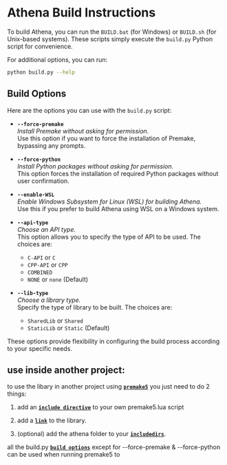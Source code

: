 # Athena Build Instructions

To build Athena, you can run the `BUILD.bat` (for Windows) or `BUILD.sh` (for Unix-based systems). These scripts simply execute the `build.py` Python script for convenience.

For additional options, you can run:

```bash
python build.py --help
```

## Build Options

Here are the options you can use with the `build.py` script:

- **`--force-premake`**  
  *Install Premake without asking for permission.*  
  Use this option if you want to force the installation of Premake, bypassing any prompts.

- **`--force-python`**  
  *Install Python packages without asking for permission.*  
  This option forces the installation of required Python packages without user confirmation.

- **`--enable-WSL`**  
  *Enable Windows Subsystem for Linux (WSL) for building Athena.*  
  Use this if you prefer to build Athena using WSL on a Windows system.

- **`--api-type`**  
  *Choose an API type.*  
  This option allows you to specify the type of API to be used. The choices are:
  - `C-API` or `C`
  - `CPP-API` or `CPP`
  - `COMBINED`
  - `NONE` or `none` (Default)

- **`--lib-type`**  
  *Choose a library type.*  
  Specify the type of library to be built. The choices are:
  - `SharedLib` or `Shared`
  - `StaticLib` or `Static` (Default)

These options provide flexibility in configuring the build process according to your specific needs.

## use inside another project:
to use the libary in another project using [**`premake5`**](https://premake.github.io/) you just need to do 2 things:

1) add an [**`include directive`**](https://premake.github.io/docs/include/) to your own premake5.lua script

2) add a [**`link`**](https://premake.github.io/docs/links/) to the library.
3) (optional) add the athena folder to your [**`includedirs`**](https://premake.github.io/docs/includedirs/).

all the build.py [**`build options`**](#build-options) except for --force-premake & --force-python can be used when running premake5 to